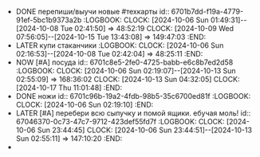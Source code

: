 - DONE перепиши/выучи новые #техкарты
  id:: 6701b7dd-f19a-4779-91ef-5bc1b9373a2b
  :LOGBOOK:
  CLOCK: [2024-10-06 Sun 01:49:31]--[2024-10-08 Tue 02:41:50] =>  48:52:19
  CLOCK: [2024-10-09 Wed 07:56:05]--[2024-10-15 Tue 13:43:08] =>  149:47:03
  :END:
- LATER купи стаканчики
  :LOGBOOK:
  CLOCK: [2024-10-06 Sun 02:16:53]--[2024-10-08 Tue 02:42:04] =>  48:25:11
  :END:
- NOW [#A] посуда
  id:: 6701c8e5-2fe0-4725-babb-e6c8b7ed2d58
  :LOGBOOK:
  CLOCK: [2024-10-06 Sun 02:19:07]--[2024-10-13 Sun 02:55:09] =>  168:36:02
  CLOCK: [2024-10-13 Sun 04:32:05]
  CLOCK: [2024-10-17 Thu 11:01:48]
  :END:
- DONE ножи
  id:: 6701c96b-19a2-4fdb-98b5-35c6700ed81f
  :LOGBOOK:
  CLOCK: [2024-10-06 Sun 02:19:10]
  :END:
- LATER [#A] перебери всю сыпучку и помой ящики. ебучая моль!
  id:: 67046370-0c73-47c7-9712-423def55fd7f
  :LOGBOOK:
  CLOCK: [2024-10-06 Sun 23:44:45]
  CLOCK: [2024-10-06 Sun 23:44:51]--[2024-10-13 Sun 02:55:11] =>  147:10:20
  :END:
-